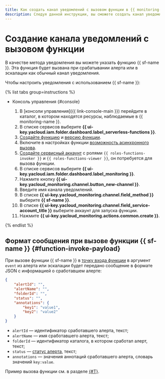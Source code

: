 ```yaml
---
title: Как создать канал уведомлений с вызовом функции в {{ monitoring-full-name }}
description: Следуя данной инструкции, вы сможете создать канал уведомлений с вызовом функции {{ sf-full-name }}.
---
```


# Создание канала уведомлений с вызовом функции

В качестве метода уведомления вы можете указать функцию {{ sf-name }}. Эта функция будет вызвана при срабатывании алерта или в эскалации как обычный канал уведомления.

Чтобы настроить уведомления с использованием {{ sf-name }}:

{% list tabs group=instructions %}

- Консоль управления {#console}

  1. В [консоли управления]({{ link-console-main }}) перейдите в каталог, в котором находятся ресурсы, наблюдаемые в {{ monitoring-name }}.
  1. В списке сервисов выберите **{{ ui-key.yacloud.iam.folder.dashboard.label_serverless-functions }}**.
  1. [Создайте функцию](../../../functions/operations/function/function-create.md) и [версию функции](../../../functions/operations/function/version-manage.md).
  1. Включите в настройках функции [возможность асинхронного вызова](../../../functions/operations/function/function-invoke-async.md).
  1. [Создайте сервисный аккаунт](../../../iam/operations/sa/create.md) с ролями `{{ roles-functions-invoker }}` и `{{ roles-functions-viewer }}`, он потребуется для вызова функции.
  1. В списке сервисов выберите **{{ ui-key.yacloud.iam.folder.dashboard.label_monitoring }}**.
  1. Нажмите кнопку **{{ ui-key.yacloud_monitoring.channel.button_new-channel }}**.
  1. Введите имя канала уведомлений.
  1. В списке **{{ ui-key.yacloud_monitoring.channel.field_method }}** выберите **{{ sf-name }}**.
  1. В списке **{{ ui-key.yacloud_monitoring.channel.field_service-account_title }}** выберите аккаунт для запуска функции.
  1. Нажмите **{{ ui-key.yacloud_monitoring.actions.common.create }}**.

{% endlist %}

## Формат сообщения при вызове функции {{ sf-name }} {#function-invoke-payload}

При вызове функции {{ sf-name }} в [точку входа функции](../../../functions/lang/python/handler.md) в аргумент `event` из алерта или эскалации будет передано сообщение в формате JSON с информацией о сработавшем алерте:

```json
{
    "alertId": "",
    "alertName": "",
    "folderId": "",
    "status": "",
    "annotations": {
        "key1": "value1",
        "key2": "value2"
    }
}
```

* `alertId` — идентификатор сработавшего алерта, текст;
* `alertName` — имя сработавшего алерта, текст;
* `folderId` — идентификатор каталога, в котором сработал алерт, текст;
* `status` — [статус алерта](../../concepts/alerting/alert.md#статусы-алертов-alert-statuses), текст;
* `annotations` — значения аннотаций сработавшего алерта, словарь значений `key:value`.

Пример вызова функции см. в разделе [{#T}](alert-call-function.md).